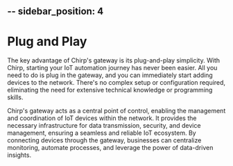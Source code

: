 --
sidebar_position: 4
--

# Plug and Play
The key advantage of Chirp's gateway is its plug-and-play simplicity. With Chirp, starting your IoT automation journey has never been easier. All you need to do is plug in the gateway, and you can immediately start adding devices to the network. There's no complex setup or configuration required, eliminating the need for extensive technical knowledge or programming skills.

Chirp's gateway acts as a central point of control, enabling the management and coordination of IoT devices within the network. It provides the necessary infrastructure for data transmission, security, and device management, ensuring a seamless and reliable IoT ecosystem. By connecting devices through the gateway, businesses can centralize monitoring, automate processes, and leverage the power of data-driven insights.
